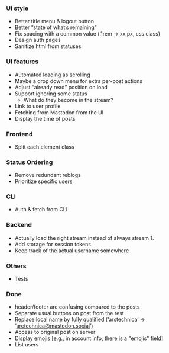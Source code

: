 

### UI style
 - Better title menu & logout button
 - Better “state of what’s remaining”
 - Fix spacing with a common value (.1rem -> xx px, css class)
 - Design auth pages
 - Sanitize html from statuses

### UI features
 - Automated loading as scrolling
 - Maybe a drop down menu for extra per-post actions
 - Adjust “already read” position on load
 - Support ignoring some status
    - What do they become in the stream?
 - Link to user profile
 - Fetching from Mastodon from the UI
 - Display the time of posts

### Frontend
 - Split each element class


### Status Ordering
 - Remove redundant reblogs
 - Prioritize specific users

### CLI
- Auth & fetch from CLI

### Backend
- Actually load the right stream instead of always stream 1.
- Add storage for session tokens
- Keep track of the actual username somewhere

### Others
 - Tests


### Done
 - header/footer are confusing compared to the posts
 - Separate usual buttons on post from the rest
 - Replace local name by fully qualified (‘arstechnica’ -> ‘arctechnica@mastodon.social’)
 - Access to original post on server
 - Display emojis [e.g., in account info, there is a "emojis" field]
 - List users
